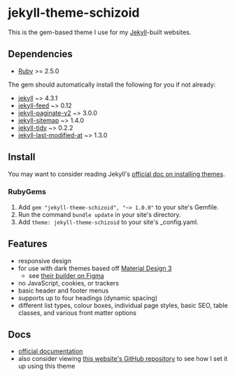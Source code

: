 # jekyll-theme-schizoid

This is the gem-based theme I use for my [Jekyll](https://jekyllrb.com/)-built websites.

## Dependencies
- [Ruby](https://www.ruby-lang.org/en/) >= 2.5.0

The gem should automatically install the following for you if not already:
- [jekyll](https://rubygems.org/gems/jekyll) ~> 4.3.1
- [jekyll-feed](https://rubygems.org/gems/jekyll-feed) ~> 0.12
- [jekyll-paginate-v2](https://rubygems.org/gems/jekyll-paginate-v2) ~> 3.0.0
- [jekyll-sitemap](https://rubygems.org/gems/jekyll-sitemap) ~> 1.4.0
- [jekyll-tidy](https://rubygems.org/gems/jekyll-tidy) ~> 0.2.2
- [jekyll-last-modified-at](https://rubygems.org/gems/jekyll-last-modified-at) ~> 1.3.0

## Install
You may want to consider reading Jekyll's [official doc on installing themes](https://jekyllrb.com/docs/themes/).

### RubyGems
1. Add ```gem "jekyll-theme-schizoid", "~> 1.0.0"``` to your site's Gemfile.
1. Run the command ```bundle update``` in your site's directory.
1. Add ```theme: jekyll-theme-schizoid``` to your site's _config.yaml.

## Features
- responsive design
- for use with dark themes based off [Material Design 3](https://m3.material.io/)
    - see [their builder on Figma](https://www.figma.com/community/plugin/1034969338659738588/Material-Theme-Builder)
- no JavaScript, cookies, or trackers
- basic header and footer menus
- supports up to four headings (dynamic spacing)
- different list types, colour boxes, individual page styles, basic SEO, table classes, and various front matter options

## Docs
- [official documentation](https://schizoidnightmares.com/docs/jekyll-theme-schizoid/)
- also consider viewing [this website's GitHub repository](https://github.com/schizoidnightmares/schizoidnightmares.com) to see how I set it up using this theme